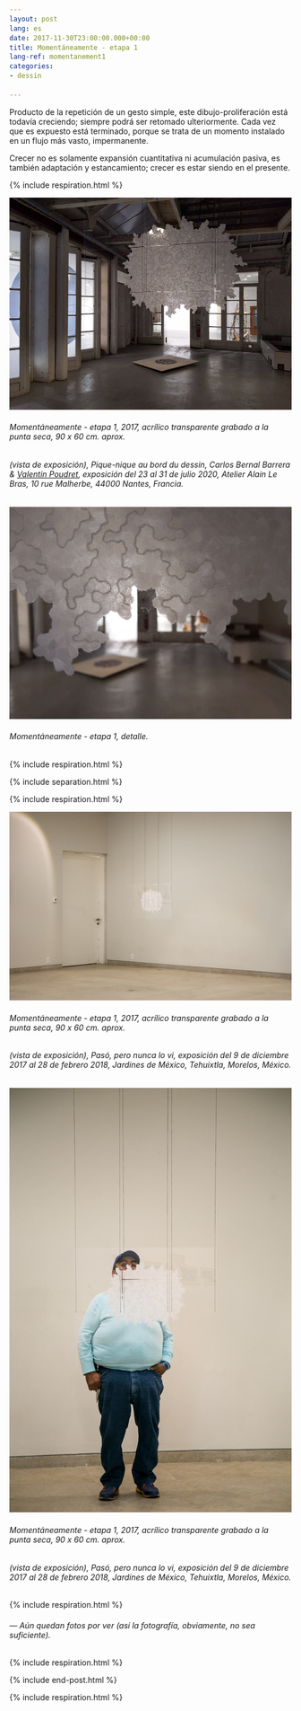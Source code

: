```yaml
---
layout: post
lang: es
date: 2017-11-30T23:00:00.000+00:00
title: Momentáneamente - etapa 1
lang-ref: momentanement1
categories:
- dessin

---
```

Producto de la repetición de un gesto simple, este dibujo-proliferación está todavía creciendo; siempre podrá ser retomado ulteriormente. Cada vez que es expuesto está terminado, porque se trata de un momento instalado en un flujo más vasto, impermanente.

Crecer no es solamente expansión cuantitativa ni acumulación pasiva, es también adaptación y estancamiento; crecer es estar siendo en el presente.

{% include respiration.html %}

![](/imgs/img_20200730_223146-up.jpg)

###### _Momentáneamente - etapa 1_, 2017, acrílico transparente grabado a la punta seca, 90 x 60 cm. aprox.

###### (vista de exposición), _Pique-nique au bord du dessin_, Carlos Bernal Barrera & [Valentin Poudret](http://www.valentin-poudret.com), exposición del 23 al 31 de julio 2020, Atelier Alain Le Bras, 10 rue Malherbe, 44000 Nantes, Francia.

![](/imgs/img_20200730_223340_-up.jpg)

###### _Momentáneamente - etapa 1_, detalle.

{% include respiration.html %}

{% include separation.html %}

{% include respiration.html %}

![](/imgs/momentaneamente-6-up.jpg)

###### _Momentáneamente - etapa 1_, 2017, acrílico transparente grabado a la punta seca, 90 x 60 cm. aprox.

###### (vista de exposición), _Pasó, pero nunca lo vi_, exposición del 9 de diciembre 2017 al 28 de febrero 2018, Jardines de México, Tehuixtla, Morelos, México.

![](/imgs/momentaneamente-8-up.jpg)

###### _Momentáneamente - etapa 1_, 2017, acrílico transparente grabado a la punta seca, 90 x 60 cm. aprox.

###### (vista de exposición), _Pasó, pero nunca lo vi_, exposición del 9 de diciembre 2017 al 28 de febrero 2018, Jardines de México, Tehuixtla, Morelos, México.

{% include respiration.html %}

###### _— Aún quedan fotos por ver (así la fotografía, obviamente, no sea suficiente)._

{% include respiration.html %}

{% include end-post.html %}

{% include respiration.html %}